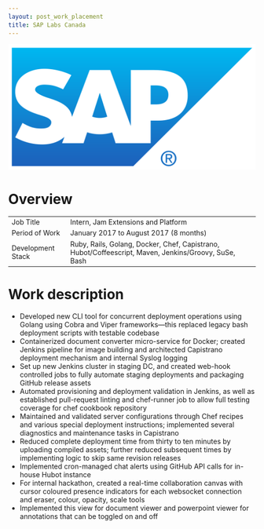 ```yaml
---
layout: post_work_placement
title: SAP Labs Canada
---
```

<img src="/images/fulls/sap-cover.png" class="fit image">

<h1>Overview</h1>
<table>
<tr><td><span class="icon fa-user"></span>  Job Title</td>
<td>Intern, Jam Extensions and Platform</td></tr>
<tr><td><span class="icon fa-calendar-o"></span>  Period of Work</td>
<td>January 2017 to August 2017 (8 months)</td></tr>
<tr><td><span class="icon fa-cog"></span>  Development Stack</td>
<td>Ruby, Rails, Golang, Docker, Chef, Capistrano, Hubot/Coffeescript, Maven, Jenkins/Groovy, SuSe, Bash</td></tr>
</table>

<h1>Work description</h1>
<ul>
<li>Developed new CLI tool for concurrent deployment operations using Golang using Cobra and Viper frameworks—this replaced legacy bash deployment scripts with testable codebase</li>
<li>Containerized document converter micro-service for Docker; created Jenkins pipeline for image building and architected Capistrano deployment mechanism and internal Syslog logging</li>
<li>Set up new Jenkins cluster in staging DC, and created web-hook controlled jobs to fully automate staging deployments and packaging GitHub release assets</li>
<li>Automated provisioning and deployment validation in Jenkins, as well as established pull-request linting and chef-runner job to allow full testing coverage for chef cookbook repository</li>
<li>Maintained and validated server configurations through Chef recipes and various special deployment instructions; implemented several diagnostics and maintenance tasks in Capistrano</li>
<li>Reduced complete deployment time from thirty to ten minutes by uploading compiled assets; further reduced subsequent times by implementing logic to skip same revision releases</li>
<li>Implemented cron-managed chat alerts using GitHub API calls for in-house Hubot instance</li>
<li>For internal hackathon, created a real-time collaboration canvas with cursor coloured presence indicators for each websocket connection and eraser, colour, opacity, scale tools</li>
<li>Implemented this view for document viewer and powerpoint viewer for annotations that can be toggled on and off</li>
</ul>

